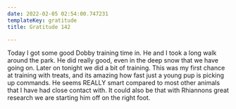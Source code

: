 ```yaml
---
date: 2022-02-05 02:54:00.747231
templateKey: gratitude
title: Gratitude 142

---
```


Today I got some good Dobby training time in.  He and I took a long walk
around the park. He did really good, even in the deep snow that we have
going on.  Later on tonight we did a bit of training.  This was my first
chance at training with treats, and its amazing how fast just a young
pup is picking up commands.  He seems REALLY smart compared to most
other animals that I have had close contact with.  It could also be that
with Rhiannons great research we are starting him off on the right foot.
